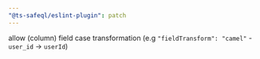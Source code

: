```yaml
---
"@ts-safeql/eslint-plugin": patch
---
```


allow (column) field case transformation (e.g `"fieldTransform": "camel"` - `user_id` → `userId`)
